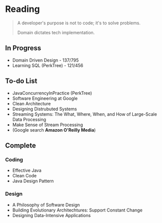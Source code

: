 # Reading
> A developer's purpose is not to code; it's to solve problems. 
> 
> Domain dictates tech implementation.

## In Progress
- Domain Driven Design - 137/795
- Learning SQL (PerkTree) - 121/456

## To-do List
- JavaConcurrencyInPractice (PerkTree)
- Software Engineering at Google
- Clean Architecture
- Designing Distrubuted Systems
- Streaming Systems: The What, Where, When, and How of Large-Scale Data Processing
- Make Sense of Stream Processing
- (Google search **Amazon O'Reilly Media**)

## Complete
### Coding
- Effective Java
- Clean Code
- Java Design Pattern

### Design
- A Philosophy of Software Design
- Building Evolutionary Architechtures: Support Constant Change
- Designing Data-Intensive Applications
